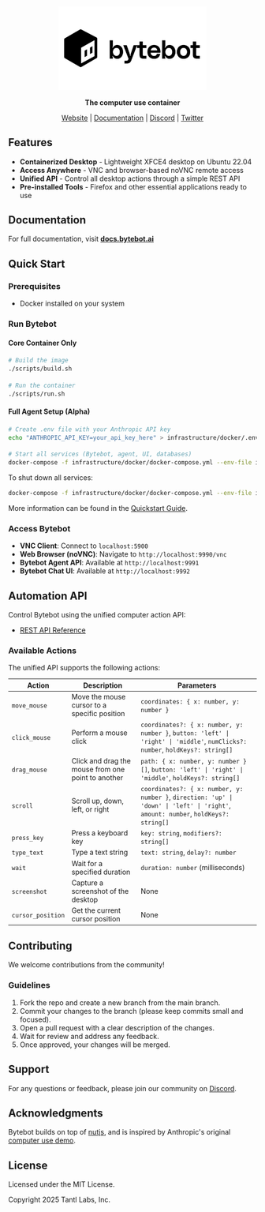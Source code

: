 <div align="center">

  <img src="static/bytebot-logo.png" width="300" alt="Bytebot Logo">

**The computer use container**

[Website](https://bytebot.ai) | [Documentation](https://docs.bytebot.ai) | [Discord](https://discord.gg/6nxuF6cs) | [Twitter](https://x.com/bytebot_ai)

</div>

## Features

- **Containerized Desktop** - Lightweight XFCE4 desktop on Ubuntu 22.04
- **Access Anywhere** - VNC and browser-based noVNC remote access
- **Unified API** - Control all desktop actions through a simple REST API
- **Pre-installed Tools** - Firefox and other essential applications ready to use

## Documentation

For full documentation, visit [**docs.bytebot.ai**](https://docs.bytebot.ai)

## Quick Start

### Prerequisites

- Docker installed on your system

### Run Bytebot

#### Core Container Only

```bash
# Build the image
./scripts/build.sh

# Run the container
./scripts/run.sh
```

#### Full Agent Setup (Alpha)

```bash
# Create .env file with your Anthropic API key
echo "ANTHROPIC_API_KEY=your_api_key_here" > infrastructure/docker/.env

# Start all services (Bytebot, agent, UI, databases)
docker-compose -f infrastructure/docker/docker-compose.yml --env-file infrastructure/docker/.env up -d --build
```

To shut down all services:

```bash
docker-compose -f infrastructure/docker/docker-compose.yml --env-file infrastructure/docker/.env down
```

More information can be found in the [Quickstart Guide](https://docs.bytebot.ai/quickstart).

### Access Bytebot

- **VNC Client**: Connect to `localhost:5900`
- **Web Browser (noVNC)**: Navigate to `http://localhost:9990/vnc`
- **Bytebot Agent API**: Available at `http://localhost:9991`
- **Bytebot Chat UI**: Available at `http://localhost:9992`

## Automation API

Control Bytebot using the unified computer action API:

- [REST API Reference](https://docs.bytebot.ai/rest-api/computer-use)

### Available Actions

The unified API supports the following actions:

| Action            | Description                                        | Parameters                                                                                                                          |
| ----------------- | -------------------------------------------------- | ----------------------------------------------------------------------------------------------------------------------------------- |
| `move_mouse`      | Move the mouse cursor to a specific position       | `coordinates: { x: number, y: number }`                                                                                             |
| `click_mouse`     | Perform a mouse click                              | `coordinates?: { x: number, y: number }`, `button: 'left' \| 'right' \| 'middle'`, `numClicks?: number`, `holdKeys?: string[]`      |
| `drag_mouse`      | Click and drag the mouse from one point to another | `path: { x: number, y: number }[]`, `button: 'left' \| 'right' \| 'middle'`, `holdKeys?: string[]`                                  |
| `scroll`          | Scroll up, down, left, or right                    | `coordinates?: { x: number, y: number }`, `direction: 'up' \| 'down' \| 'left' \| 'right'`, `amount: number`, `holdKeys?: string[]` |
| `press_key`       | Press a keyboard key                               | `key: string`, `modifiers?: string[]`                                                                                               |
| `type_text`       | Type a text string                                 | `text: string`, `delay?: number`                                                                                                    |
| `wait`            | Wait for a specified duration                      | `duration: number` (milliseconds)                                                                                                   |
| `screenshot`      | Capture a screenshot of the desktop                | None                                                                                                                                |
| `cursor_position` | Get the current cursor position                    | None                                                                                                                                |

## Contributing

We welcome contributions from the community!

### Guidelines

1. Fork the repo and create a new branch from the main branch.
2. Commit your changes to the branch (please keep commits small and focused).
3. Open a pull request with a clear description of the changes.
4. Wait for review and address any feedback.
5. Once approved, your changes will be merged.

## Support

For any questions or feedback, please join our community on [Discord](https://discord.gg/6nxuF6cs).

## Acknowledgments

Bytebot builds on top of [nutjs](https://github.com/nut-tree/nut.js), and is inspired by Anthropic's original [computer use demo](https://github.com/anthropics/anthropic-quickstarts/tree/main/computer-use-demo).

## License

Licensed under the MIT License.

Copyright 2025 Tantl Labs, Inc.
